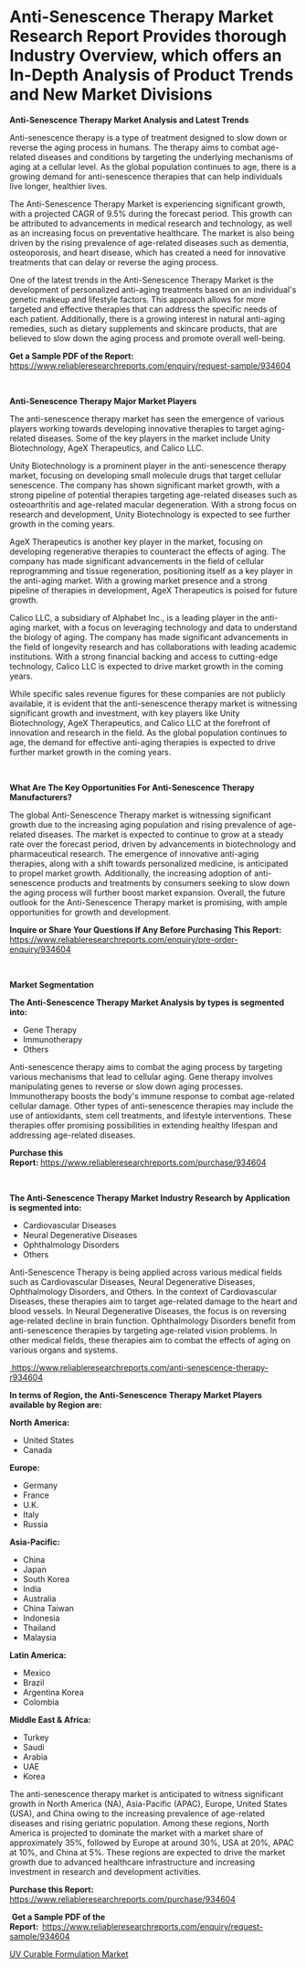 <p><h1>Anti-Senescence Therapy Market Research Report Provides thorough Industry Overview, which offers an In-Depth Analysis of Product Trends and New Market Divisions</h1></p><p><strong>Anti-Senescence Therapy Market Analysis and Latest Trends</strong></p>
<p><p>Anti-senescence therapy is a type of treatment designed to slow down or reverse the aging process in humans. The therapy aims to combat age-related diseases and conditions by targeting the underlying mechanisms of aging at a cellular level. As the global population continues to age, there is a growing demand for anti-senescence therapies that can help individuals live longer, healthier lives.</p><p>The Anti-Senescence Therapy Market is experiencing significant growth, with a projected CAGR of 9.5% during the forecast period. This growth can be attributed to advancements in medical research and technology, as well as an increasing focus on preventative healthcare. The market is also being driven by the rising prevalence of age-related diseases such as dementia, osteoporosis, and heart disease, which has created a need for innovative treatments that can delay or reverse the aging process.</p><p>One of the latest trends in the Anti-Senescence Therapy Market is the development of personalized anti-aging treatments based on an individual's genetic makeup and lifestyle factors. This approach allows for more targeted and effective therapies that can address the specific needs of each patient. Additionally, there is a growing interest in natural anti-aging remedies, such as dietary supplements and skincare products, that are believed to slow down the aging process and promote overall well-being.</p></p>
<p><strong>Get a Sample PDF of the Report:&nbsp;</strong> <a href="https://www.reliableresearchreports.com/enquiry/request-sample/934604">https://www.reliableresearchreports.com/enquiry/request-sample/934604</a></p>
<p>&nbsp;</p>
<p><strong>Anti-Senescence Therapy Major Market Players</strong></p>
<p><p>The anti-senescence therapy market has seen the emergence of various players working towards developing innovative therapies to target aging-related diseases. Some of the key players in the market include Unity Biotechnology, AgeX Therapeutics, and Calico LLC.</p><p>Unity Biotechnology is a prominent player in the anti-senescence therapy market, focusing on developing small molecule drugs that target cellular senescence. The company has shown significant market growth, with a strong pipeline of potential therapies targeting age-related diseases such as osteoarthritis and age-related macular degeneration. With a strong focus on research and development, Unity Biotechnology is expected to see further growth in the coming years.</p><p>AgeX Therapeutics is another key player in the market, focusing on developing regenerative therapies to counteract the effects of aging. The company has made significant advancements in the field of cellular reprogramming and tissue regeneration, positioning itself as a key player in the anti-aging market. With a growing market presence and a strong pipeline of therapies in development, AgeX Therapeutics is poised for future growth.</p><p>Calico LLC, a subsidiary of Alphabet Inc., is a leading player in the anti-aging market, with a focus on leveraging technology and data to understand the biology of aging. The company has made significant advancements in the field of longevity research and has collaborations with leading academic institutions. With a strong financial backing and access to cutting-edge technology, Calico LLC is expected to drive market growth in the coming years.</p><p>While specific sales revenue figures for these companies are not publicly available, it is evident that the anti-senescence therapy market is witnessing significant growth and investment, with key players like Unity Biotechnology, AgeX Therapeutics, and Calico LLC at the forefront of innovation and research in the field. As the global population continues to age, the demand for effective anti-aging therapies is expected to drive further market growth in the coming years.</p></p>
<p>&nbsp;</p>
<p><strong>What Are The Key Opportunities For Anti-Senescence Therapy Manufacturers?</strong></p>
<p><p>The global Anti-Senescence Therapy market is witnessing significant growth due to the increasing aging population and rising prevalence of age-related diseases. The market is expected to continue to grow at a steady rate over the forecast period, driven by advancements in biotechnology and pharmaceutical research. The emergence of innovative anti-aging therapies, along with a shift towards personalized medicine, is anticipated to propel market growth. Additionally, the increasing adoption of anti-senescence products and treatments by consumers seeking to slow down the aging process will further boost market expansion. Overall, the future outlook for the Anti-Senescence Therapy market is promising, with ample opportunities for growth and development.</p></p>
<p><strong>Inquire or Share Your Questions If Any Before Purchasing This Report:</strong> <a href="https://www.reliableresearchreports.com/enquiry/pre-order-enquiry/934604">https://www.reliableresearchreports.com/enquiry/pre-order-enquiry/934604</a></p>
<p>&nbsp;</p>
<p><strong>Market Segmentation</strong></p>
<p><strong>The Anti-Senescence Therapy Market Analysis by types is segmented into:</strong></p>
<p><ul><li>Gene Therapy</li><li>Immunotherapy</li><li>Others</li></ul></p>
<p><p>Anti-senescence therapy aims to combat the aging process by targeting various mechanisms that lead to cellular aging. Gene therapy involves manipulating genes to reverse or slow down aging processes. Immunotherapy boosts the body's immune response to combat age-related cellular damage. Other types of anti-senescence therapies may include the use of antioxidants, stem cell treatments, and lifestyle interventions. These therapies offer promising possibilities in extending healthy lifespan and addressing age-related diseases.</p></p>
<p><strong>Purchase this Report:&nbsp;</strong><a href="https://www.reliableresearchreports.com/purchase/934604">https://www.reliableresearchreports.com/purchase/934604</a></p>
<p>&nbsp;</p>
<p><strong>The Anti-Senescence Therapy Market Industry Research by Application is segmented into:</strong></p>
<p><ul><li>Cardiovascular Diseases</li><li>Neural Degenerative Diseases</li><li>Ophthalmology Disorders</li><li>Others</li></ul></p>
<p><p>Anti-Senescence Therapy is being applied across various medical fields such as Cardiovascular Diseases, Neural Degenerative Diseases, Ophthalmology Disorders, and Others. In the context of Cardiovascular Diseases, these therapies aim to target age-related damage to the heart and blood vessels. In Neural Degenerative Diseases, the focus is on reversing age-related decline in brain function. Ophthalmology Disorders benefit from anti-senescence therapies by targeting age-related vision problems. In other medical fields, these therapies aim to combat the effects of aging on various organs and systems.</p></p>
<p><a href="https://www.reliableresearchreports.com/anti-senescence-therapy-r934604">&nbsp;https://www.reliableresearchreports.com/anti-senescence-therapy-r934604</a></p>
<p><strong>In terms of Region, the Anti-Senescence Therapy Market Players available by Region are:</strong></p>
<p>
    <p> <strong> North America: </strong>
        <ul>
            <li>United States</li>
            <li>Canada</li>
        </ul>
        </p> 
    <p> <strong> Europe: </strong>
        <ul>
            <li>Germany</li>
            <li>France</li>
            <li>U.K.</li>
            <li>Italy</li>
            <li>Russia</li>
        </ul>
        </p> 
    <p> <strong> Asia-Pacific: </strong>
        <ul>
            <li>China</li>
            <li>Japan</li>
            <li>South Korea</li>
            <li>India</li>
            <li>Australia</li>
            <li>China Taiwan</li>
            <li>Indonesia</li>
            <li>Thailand</li>
            <li>Malaysia</li>
        </ul>
        </p> 
    <p> <strong> Latin America: </strong>
        <ul>
            <li>Mexico</li>
            <li>Brazil</li>
            <li>Argentina Korea</li>
            <li>Colombia</li>
        </ul>
        </p> 
    <p> <strong> Middle East & Africa: </strong>
        <ul>
            <li>Turkey</li>
            <li>Saudi</li>
            <li>Arabia</li>
            <li>UAE</li>
            <li>Korea</li>
        </ul>
    </p>
    </p>
<p><p>The anti-senescence therapy market is anticipated to witness significant growth in North America (NA), Asia-Pacific (APAC), Europe, United States (USA), and China owing to the increasing prevalence of age-related diseases and rising geriatric population. Among these regions, North America is projected to dominate the market with a market share of approximately 35%, followed by Europe at around 30%, USA at 20%, APAC at 10%, and China at 5%. These regions are expected to drive the market growth due to advanced healthcare infrastructure and increasing investment in research and development activities.</p></p>
<p><strong>Purchase this Report: </strong><a href="https://www.reliableresearchreports.com/purchase/934604">https://www.reliableresearchreports.com/purchase/934604</a></p>
<p>&nbsp;<strong>Get a Sample PDF of the Report:&nbsp;&nbsp;</strong><a href="https://www.reliableresearchreports.com/enquiry/request-sample/934604">https://www.reliableresearchreports.com/enquiry/request-sample/934604</a></p>
<p><strong></strong></p>
<p><p><a href="https://crocus-run-b5a.notion.site/UV-Curable-Formulation-Market-Share-Evolution-and-Market-Growth-Trends-2024-2031-588b33ef93c3403b9afcc7164ae29cfe">UV Curable Formulation Market</a></p></p>